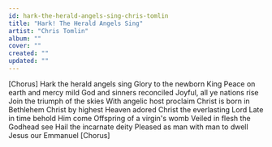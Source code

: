 ```yaml
---
id: hark-the-herald-angels-sing-chris-tomlin
title: "Hark! The Herald Angels Sing"
artist: "Chris Tomlin"
album: ""
cover: ""
created: ""
updated: ""
---
```


[Chorus]
Hark the herald angels sing
Glory to the newborn King
Peace on earth and mercy mild
God and sinners reconciled
Joyful, all ye nations rise
Join the triumph of the skies
With angelic host proclaim
Christ is born in Bethlehem
Christ by highest Heaven adored
Christ the everlasting Lord
Late in time behold Him come
Offspring of a virgin's womb
Veiled in flesh the Godhead see
Hail the incarnate deity
Pleased as man with man to dwell
Jesus our Emmanuel
[Chorus]